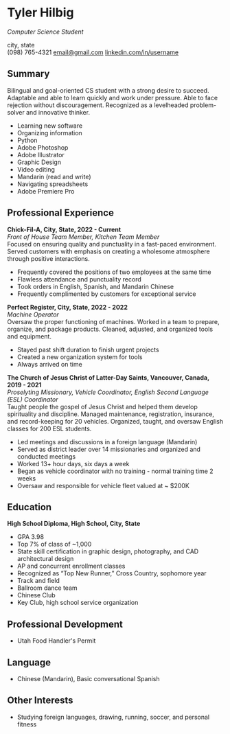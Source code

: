 # Tyler Hilbig
*Computer Science Student*

city, state  
(098) 765-4321 
email@gmail.com
[linkedin.com/in/username](https://www.linkedin.com/in/username)

## Summary
Bilingual and goal-oriented CS student with a strong desire to succeed. Adaptable and able to learn quickly and work under pressure. Able to face rejection without discouragement. Recognized as a levelheaded problem-solver and innovative thinker.

- Learning new software
- Organizing information
- Python
- Adobe Photoshop
- Adobe Illustrator
- Graphic Design
- Video editing
- Mandarin (read and write)
- Navigating spreadsheets
- Adobe Premiere Pro

## Professional Experience
**Chick-Fil-A, City, State, 2022 - Current**  
*Front of House Team Member, Kitchen Team Member*  
Focused on ensuring quality and punctuality in a fast-paced environment. Served customers with emphasis on creating a wholesome atmosphere through positive interactions.

- Frequently covered the positions of two employees at the same time
- Flawless attendance and punctuality record
- Took orders in English, Spanish, and Mandarin Chinese
- Frequently complimented by customers for exceptional service

**Perfect Register, City, State, 2022 - 2022**  
*Machine Operator*  
Oversaw the proper functioning of machines. Worked in a team to prepare, organize, and package products. Cleaned, adjusted, and organized tools and equipment.

- Stayed past shift duration to finish urgent projects
- Created a new organization system for tools
- Always arrived on time

**The Church of Jesus Christ of Latter-Day Saints, Vancouver, Canada, 2019 - 2021**  
*Proselyting Missionary, Vehicle Coordinator, English Second Language (ESL) Coordinator*  
Taught people the gospel of Jesus Christ and helped them develop spirituality and discipline. Managed maintenance, registration, insurance, and record-keeping for 20 vehicles. Organized, taught, and oversaw English classes for 200 ESL students.

- Led meetings and discussions in a foreign language (Mandarin)
- Served as district leader over 14 missionaries and organized and conducted meetings
- Worked 13+ hour days, six days a week
- Began as vehicle coordinator with no training - normal training time 2 weeks
- Oversaw and responsible for vehicle fleet valued at ~ $200K

## Education
**High School Diploma, High School, City, State**
- GPA 3.98
- Top 7% of class of ~1,000
- State skill certification in graphic design, photography, and CAD architectural design
- AP and concurrent enrollment classes
- Recognized as “Top New Runner,” Cross Country, sophomore year
- Track and field
- Ballroom dance team
- Chinese Club
- Key Club, high school service organization

## Professional Development
- Utah Food Handler's Permit

## Language
- Chinese (Mandarin), Basic conversational Spanish

## Other Interests
- Studying foreign languages, drawing, running, soccer, and personal fitness
